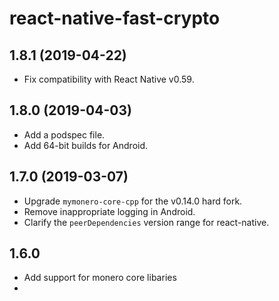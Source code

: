 # react-native-fast-crypto

## 1.8.1 (2019-04-22)

- Fix compatibility with React Native v0.59.

## 1.8.0 (2019-04-03)

- Add a podspec file.
- Add 64-bit builds for Android.

## 1.7.0 (2019-03-07)

- Upgrade `mymonero-core-cpp` for the v0.14.0 hard fork.
- Remove inappropriate logging in Android.
- Clarify the `peerDependencies` version range for react-native.

## 1.6.0

* Add support for monero core libaries
* 